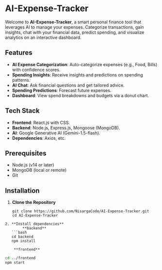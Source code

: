 # AI-Expense-Tracker

Welcome to **AI-Expense-Tracker**, a smart personal finance tool that leverages AI to manage your expenses. Categorize transactions, gain insights, chat with your financial data, predict spending, and visualize analytics on an interactive dashboard.

## Features
- **AI Expense Categorization**: Auto-categorize expenses (e.g., Food, Bills) with confidence scores.
- **Spending Insights**: Receive insights and predictions on spending patterns.
- **AI Chat**: Ask financial questions and get tailored advice.
- **Spending Predictions**: Forecast future expenses.
- **Dashboard**: View spend breakdowns and budgets via a donut chart.

## Tech Stack
- **Frontend**: React.js with CSS.
- **Backend**: Node.js, Express.js, Mongoose (MongoDB).
- **AI**: Google Generative AI (Gemini-1.5-flash).
- **Dependencies**: Axios, etc.

## Prerequisites
- Node.js (v14 or later)
- MongoDB (local or remote)
- Git

## Installation

1. **Clone the Repository**
   ```bash:disable-run
   git clone https://github.com/NisargaCode/AI-Expense-Tracker.git
   cd AI-Expense-Tracker
```
2. **Install dependencies**
        **backend**
   ```bash
   cd backend
   npm install
```
    
        **frontend**
   ```bash
   cd ../frontend
  npm start
```
